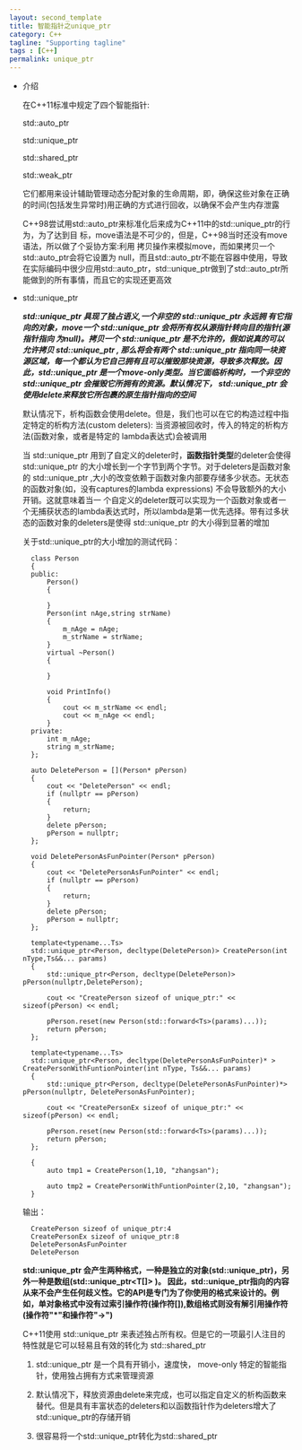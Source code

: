 ```yaml
---
layout: second_template
title: 智能指针之unique_ptr
category: C++
tagline: "Supporting tagline"
tags : [C++]
permalink: unique_ptr
---
```


* 介绍
	
	在C++11标准中规定了四个智能指针:

	std::auto_ptr

	std::unique_ptr

	std::shared_ptr

	std::weak_ptr

	它们都用来设计辅助管理动态分配对象的生命周期，即，确保这些对象在正确 的时间(包括发生异常时)用正确的方式进行回收，以确保不会产生内存泄露

	C++98尝试用std::auto_ptr来标准化后来成为C++11中的std::unique_ptr的行为，为了达到目 标，move语法是不可少的，但是，C++98当时还没有move语法，所以做了个妥协方案:利用 拷贝操作来模拟move，而如果拷贝一个std::auto_ptr会将它设置为 null，而且std::auto_ptr不能在容器中使用，导致在实际编码中很少应用std::auto_ptr，std::unique_ptr做到了std::auto_ptr所能做到的所有事情，而且它的实现还更高效

* std::unique_ptr

	***std::unique_ptr 具现了独占语义,一个非空的 std::unique_ptr 永远拥
	有它指向的对象，move一个 std::unique_ptr 会将所有权从源指针转向目的指针(源指针指向
	为null)。拷贝一个 std::unique_ptr 是不允许的，假如说真的可以允许拷贝 std::unique_ptr ,
	那么将会有两个 std::unique_ptr 指向同一块资源区域，每一个都认为它自己拥有且可以摧毁那块资源，导致多次释放。因此，std::unique_ptr 是一个move-only类型。当它面临析构时，一个非空的std::unique_ptr 会摧毁它所拥有的资源。默认情况下，
	std::unique_ptr 会使用delete来释放它所包裹的原生指针指向的空间***

	默认情况下，析构函数会使用delete。但是，我们也可以在它的构造过程中指定特定的析构方法(custom deleters):
	当资源被回收时，传入的特定的析构方法(函数对象，或者是特定的 lambda表达式)会被调用

	当 std::unique_ptr 用到了自定义的deleter时，**函数指针类型**的deleter会使得 std::unique_ptr 的大小增长到一个字节到两个字节。对于deleters是函数对象的 std::unique_ptr ,大小的改变依赖于函数对象内部要存储多少状态。无状态的函数对象(如，没有captures的lambda expressions) 不会导致额外的大小开销。这就意味着当一 个自定义的deleter既可以实现为一个函数对象或者一个无捕获状态的lambda表达式时，所以lambda是第一优先选择。带有过多状态的函数对象的deleters是使得 std::unique_ptr 的大小得到显著的增加

	关于std::unique_ptr的大小增加的测试代码：


		class Person
		{
		public:
			Person()
			{

			}
			Person(int nAge,string strName)
			{
				m_nAge = nAge;
				m_strName = strName;
			}
			virtual ~Person()
			{

			}

			void PrintInfo()
			{
				cout << m_strName << endl;
				cout << m_nAge << endl;
			}
		private:
			int m_nAge;
			string m_strName;
		};

		auto DeletePerson = [](Person* pPerson)
		{
			cout << "DeletePerson" << endl;
			if (nullptr == pPerson)
			{
				return;
			}
			delete pPerson;
			pPerson = nullptr;
		};

		void DeletePersonAsFunPointer(Person* pPerson)
		{
			cout << "DeletePersonAsFunPointer" << endl;
			if (nullptr == pPerson)
			{
				return;
			}
			delete pPerson;
			pPerson = nullptr;
		};

		template<typename...Ts>
		std::unique_ptr<Person, decltype(DeletePerson)> CreatePerson(int nType,Ts&&... params)
		{
			std::unique_ptr<Person, decltype(DeletePerson)> pPerson(nullptr,DeletePerson);

			cout << "CreatePerson sizeof of unique_ptr:" << sizeof(pPerson) << endl;

			pPerson.reset(new Person(std::forward<Ts>(params)...));
			return pPerson;
		};

		template<typename...Ts>
		std::unique_ptr<Person, decltype(DeletePersonAsFunPointer)* > CreatePersonWithFuntionPointer(int nType, Ts&&... params)
		{
			std::unique_ptr<Person, decltype(DeletePersonAsFunPointer)*> pPerson(nullptr, DeletePersonAsFunPointer);

			cout << "CreatePersonEx sizeof of unique_ptr:" << sizeof(pPerson) << endl;

			pPerson.reset(new Person(std::forward<Ts>(params)...));
			return pPerson;
		};

		{
			auto tmp1 = CreatePerson(1,10, "zhangsan");

			auto tmp2 = CreatePersonWithFuntionPointer(2,10, "zhangsan");
		}

	输出：

		CreatePerson sizeof of unique_ptr:4
		CreatePersonEx sizeof of unique_ptr:8
		DeletePersonAsFunPointer
		DeletePerson

	**std::unique_ptr 会产生两种格式，一种是独立的对象(std::unique_ptr)，另外一种是数组(std::unique_ptr<T[]> )。
	因此，std::unique_ptr指向的内容从来不会产生任何歧义性。它的API是专门为了你使用的格式来设计的。例如，单对象格式中没有过索引操作符(操作符[]),数组格式则没有解引用操作符(操作符"*"和操作符"->")**

	C++11使用 std::unique_ptr 来表述独占所有权。但是它的一项最引人注目的特性就是它可以轻易且有效的转化为 std::shared_ptr


	1. std::unique_ptr 是一个具有开销小，速度快， move-only 特定的智能指针，使用独占拥有方式来管理资源

	2. 默认情况下，释放资源由delete来完成，也可以指定自定义的析构函数来替代。但是具有丰富状态的deleters和以函数指针作为deleters增大了 std::unique_ptr的存储开销

	3. 很容易将一个std::unique_ptr转化为std::shared_ptr